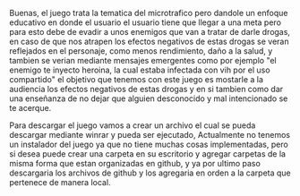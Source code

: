 Buenas, el juego trata la tematica del microtrafico pero dandole un enfoque educativo
en donde el usuario el usuario tiene que llegar a una meta pero para esto debe de evadir
a unos enemigos que van a tratar de darle drogas, en caso de que nos atrapen los efectos
negativos de estas drogas se veran reflejados en el personaje, como menos rendimiento,
daño a la salud, y tambien se verian mediante mensajes emergentes como por ejemplo
"el enemigo te inyecto heroina, la cual estaba infectada con vih por el uso compartido"
el objetivo que tenemos con este juego es mostarle a la audiencia los efectos negativos
de estas drogas y en si tambien como dar una enseñanza de no dejar que alguien desconocido
y mal intencionado se te acerque.

Para descargar el juego vamos a crear un archivo el cual se pueda descargar mediante winrar
y pueda ser ejecutado, Actualmente no tenemos un instalador del juego ya que no tiene muchas
cosas implementadas, pero si desea puede crear una carpeta en su escritorio y agregar carpetas
de la misma forma que estan organizadas en github, y ya por ultimo paso descargaria los archivos
de github y los agregaria en orden a la carpeta que pertenece de manera local.
